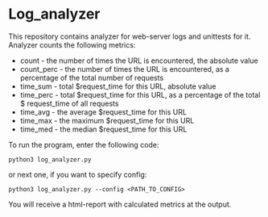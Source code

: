 # Log_analyzer

This repository contains analyzer for web-server logs and unittests for it. 
Analyzer counts the following metrics:

- count - the number of times the URL is encountered, the absolute value
- count_perc - the number of times the URL is encountered, as a percentage of the total number of requests
- time_sum - total $request_time for this URL, absolute value
- time_perc - total $request_time for this URL, as a percentage of the total $ request_time of all requests
- time_avg - the average $request_time for this URL
- time_max - the maximum $request_time for this URL
- time_med - the median $request_time for this URL

To run the program, enter the following code:
```
python3 log_analyzer.py
```
or next one, if you want to specify config:
```
python3 log_analyzer.py --config <PATH_TO_CONFIG>
```

You will receive a html-report with calculated metrics at the output.
